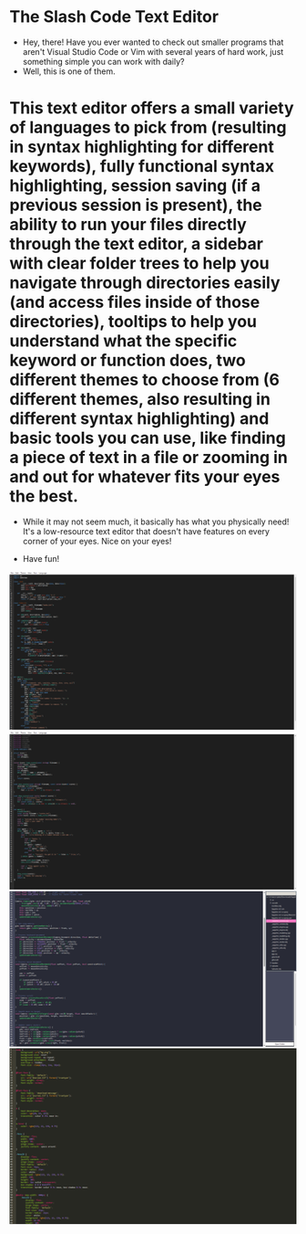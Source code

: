 # The Slash Code Text Editor

* Hey, there! Have you ever wanted to check out smaller programs that aren't Visual Studio Code or Vim with several years of hard work, just something simple you can work with daily?
* Well, this is one of them.
# This text editor offers a small variety of languages to pick from (resulting in syntax highlighting for different keywords), fully functional syntax highlighting, session saving (if a previous session is present), the ability to run your files directly through the text editor, a sidebar with clear folder trees to help you navigate through directories easily (and access files inside of those directories), tooltips to help you understand what the specific keyword or function does, two different themes to choose from (6 different themes, also resulting in different syntax highlighting) and basic tools you can use, like finding a piece of text in a file or zooming in and out for whatever fits your eyes the best.
* While it may not seem much, it basically has what you physically need! It's a low-resource text editor that doesn't have features on every corner of your eyes. Nice on your eyes!
- Have fun!

![How it will look like in a Python script.](python.png)
![How it will look like in a C++ script.](cpp.png)
![A second example of how it will look like in a C++ script.](cpp_2.png)
![How it will look like in a CSS script.](css.png)

